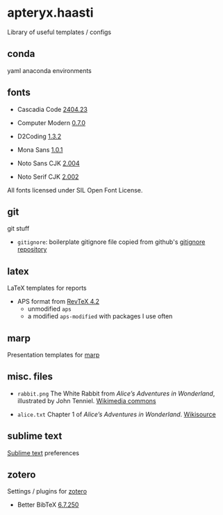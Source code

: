 # apteryx.haasti

Library of useful templates / configs


## conda

yaml anaconda environments

<!-- ## csl

Frequently used styles from the [CSL styles repository](https://github.com/citation-style-language/styles), and some modified for personal use.

- APA 7th
- Nature
    - no superscript
    - with DOI links (modified)
- APS -->


## fonts 

- Cascadia Code [2404.23](https://github.com/microsoft/cascadia-code/releases/tag/v2404.23)

- Computer Modern [0.7.0](https://sourceforge.net/projects/cm-unicode/)

- D2Coding [1.3.2](https://github.com/naver/d2codingfont/releases/tag/VER1.3.2)

- Mona Sans [1.0.1](https://github.com/github/mona-sans/releases/tag/v1.0.1)

- Noto Sans CJK [2.004](https://github.com/notofonts/noto-cjk/releases/tag/Sans2.004)

- Noto Serif CJK [2.002](https://github.com/notofonts/noto-cjk/releases/tag/Serif2.002)

All fonts licensed under SIL Open Font License.


## git

git stuff

- `gitignore`: boilerplate gitignore file copied from github's [gitignore repository](https://github.com/github/gitignore)


## latex

LaTeX templates for reports

- APS format from [RevTeX 4.2](https://journals.aps.org/revtex)
    - unmodified `aps`
    - a modified `aps-modified` with packages I use often


## marp

Presentation templates for [marp](https://marp.app/)


## misc. files

- `rabbit.png` The White Rabbit from *Alice’s Adventures in Wonderland*, illustrated by John Tenniel. [Wikimedia commons](https://commons.wikimedia.org/wiki/File:Alice-white-rabbit.jpg.)

- `alice.txt` Chapter 1 of *Alice’s Adventures in Wonderland*. [Wikisource](https://en.wikisource.org/wiki/Alice%27s_Adventures_in_Wonderland_(1866)/Chapter_1)


## sublime text

[Sublime text](https://www.sublimetext.com/) preferences


## zotero

Settings / plugins for [zotero](https://www.zotero.org/)

- Better BibTeX [6.7.250](https://retorque.re/zotero-better-bibtex/)





